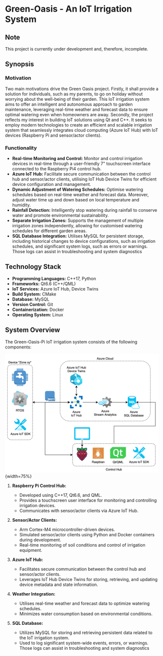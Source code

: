 # Green-Oasis - An IoT Irrigation System

## Note
This project is currently under development and, therefore, incomplete.

## Synopsis

### Motivation
Two main motivations drive the Green Oasis project. Firstly, it shall provide a solution for individuals, such as my parents, to go on holiday without worrying about the well-being of their garden. This IoT irrigation system aims to offer an intelligent and autonomous approach to garden maintenance, leveraging real-time weather and forecast data to ensure optimal watering even when homeowners are away. Secondly, the project reflects my interest in building IoT solutions using Qt and C++. It seeks to employ modern technologies to create an efficient and scalable irrigation system that seamlessly integrates cloud computing (Azure IoT Hub) with IoT devices (Raspberry Pi and sensor/actor clients).

### Functionality
- **Real-time Monitoring and Control:** Monitor and control irrigation devices in real-time through a user-friendly 7" touchscreen interface connected to the Raspberry Pi4 control hub.
- **Azure IoT Hub:** Facilitate secure communication between the control hub and sensor/actor clients, utilising IoT Hub Device Twins for efficient device configuration and management.
- **Dynamic Adjustment of Watering Schedules:** Optimise watering schedules based on real-time weather and forecast data. Moreover, adjust water time up and down based on local temperature and humidity.
- **Rainfall Detection:** Intelligently stop watering during rainfall to conserve water and promote environmental sustainability.
- **Separate Irrigation Zones:** Supports the management of multiple irrigation zones independently, allowing for customised watering schedules for different garden areas.
- **SQL Database Integration:** Utilises MySQL for persistent storage, including historical changes to device configurations, such as irrigation schedules, and significant system logs, such as errors or warnings. Those logs can assist in troubleshooting and system diagnostics

## Technology Stack

- **Programming Languages:** C++17, Python
- **Frameworks:** Qt6.6 (C++/QML)
- **IoT Services:** Azure IoT Hub, Device Twins
- **Build System:** CMake
- **Database:** MySQL
- **Version Control:** Git
- **Containerization:** Docker
- **Operating System:** Linux

## System Overview

The Green-Oasis-Pi IoT irrigation system consists of the following components:

![architecture](/doc/green_oasis_architecture.png "Green-Oasis IoT Architecture"){width=75%}

1. **Raspberry Pi Control Hub:**
   - Developed using C++17, Qt6.6, and QML.
   - Provides a touchscreen user interface for monitoring and controlling irrigation devices.
   - Communicates with sensor/actor clients via Azure IoT Hub.

2. **Sensor/Actor Clients:**
   - Arm Cortex-M4 microcontroller-driven devices.
   - Simulated sensor/actor clients using Python and Docker containers during development.
   - Real-time monitoring of soil conditions and control of irrigation equipment.

3. **Azure IoT Hub:**
   - Facilitates secure communication between the control hub and sensor/actor clients.
   - Leverages IoT Hub Device Twins for storing, retrieving, and updating device metadata and state information.

4. **Weather Integration:**
   - Utilises real-time weather and forecast data to optimize watering schedules.
   - Minimizes water consumption based on environmental conditions.

5. **SQL Database:**
   - Utilizes MySQL for storing and retrieving persistent data related to the IoT irrigation system.
   - Used to log significant system-wide events, errors, or warnings. Those logs can assist in troubleshooting and system diagnostics

